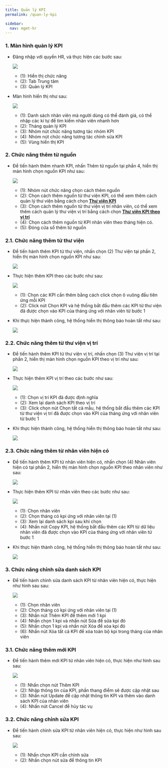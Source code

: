 ```yaml
---
title: Quản lý KPI
permalink: /quan-ly-kpi

sidebar:
  nav: mgmt-hr
---
```


### **1. Màn hình quản lý KPI**
* Đăng nhập với quyền HR, và thực hiện các bước sau:

     ![](assets/kpimanager/kpimanagermenu.jpg)

     * (1): Hiển thị chức năng
     * (2): Tab Trung tâm
     * (3): Quản lý KPI

* Màn hình hiển thị như sau:

     ![](assets/kpimanager/kpimanageroverview.jpg)

     * (1): Danh sách nhân viên mà người dùng có thể đánh giá, có thể nhập các kí tự để tìm kiếm nhân viên nhanh hơn
     * (2): Tháng quản lý KPI
     * (3): Nhóm nút chức năng tương tác nhóm KPI
     * (4): Nhóm nút chức năng tương tác chỉnh sửa KPI
     * (5): Vùng hiển thị KPI

### **2. Chức năng thêm từ nguồn**
* Để tiến hành thêm nhanh KPI, nhấn Thêm từ nguồn tại phần 4, hiển thị màn hình chọn nguồn KPI như sau:

     ![](assets/kpimanager/kpimanagerimport.jpg)

     * (1): Nhóm nút chức năng chọn cách thêm nguồn
     * (2): Chọn cách thêm nguồn từ thư viện KPI, có thể xem thêm cách quản lý thư viện bằng cách chọn **[Thư viện KPI](./quan-ly-chung-thuc)**
     * (3): Chọn cách thêm nguồn từ thư viện vị trí nhân viên, có thể xem thêm cách quản lý thư viện vị trí bằng cách chọn **[Thư viện KPI theo vị trí](./thu-vien-kpi-theo-vi-tri)**
     * (4): Chọn cách thêm nguồn từ KPI nhân viên theo tháng hiện có.
     * (5): Đóng cửa sổ thêm từ nguồn
### **2.1. Chức năng thêm từ thư viện**
* Để tiến hành thêm KPI từ thư viện, nhấn chọn (2) Thư viện tại phần 2, hiển thị màn hình chọn nguồn KPI như sau:

     ![](assets/kpimanager/kpimanagerimportlibs.jpg)

* Thực hiện thêm KPI theo các bước như sau:

     ![](assets/kpimanager/kpimanagerimportlibsselect.jpg)

     * (1): Chọn các KPI cần thêm bằng cách click chọn ô vuông đầu tiên ứng mỗi KPI
     * (2): Click nút Chọn KPI và hệ thống bắt đầu thêm các KPI từ thư viện đã được chọn vào KPI của tháng ứng với nhân viên từ bước 1
     
* Khi thực hiện thành công, hệ thống hiển thị thông báo hoàn tất như sau:

     ![](assets/kpimanager/kpimanagerimportlibsok.jpg)

### **2.2. Chức năng thêm từ thư viện vị trí**
* Để tiến hành thêm KPI từ thư viện vị trí, nhấn chọn (3) Thư viện vị trí tại phần 2, hiển thị màn hình chọn nguồn KPI theo vị trí như sau:

     ![](assets/kpimanager/kpimanagerimportlibsposition.jpg)

* Thực hiện thêm KPI vị trí theo các bước như sau:

     ![](assets/kpimanager/kpimanagerimportlibspositionselect.jpg)

     * (1): Chọn vị trí KPI đã được định nghĩa
     * (2): Xem lại danh sách KPI theo vị trí
     * (3): Click chọn nút Chọn tất cả mẫu, hệ thống bắt đầu thêm các KPI từ thư viện vị trí đã được chọn vào KPI của tháng ứng với nhân viên từ bước 1
     
* Khi thực hiện thành công, hệ thống hiển thị thông báo hoàn tất như sau:

     ![](assets/kpimanager/kpimanagerimportlibspositionok.jpg)

### **2.3. Chức năng thêm từ nhân viên hiện có**
* Để tiến hành thêm KPI từ nhân viên hiện có, nhấn chọn (4) Nhân viên hiện có tại phần 2, hiển thị màn hình chọn nguồn KPI theo nhân viên như sau:

     ![](assets/kpimanager/kpimanagerimportemp.jpg)

* Thực hiện thêm KPI từ nhân viên theo các bước như sau:

     ![](assets/kpimanager/kpimanagerimportempselect.jpg)

     * (1): Chọn nhân viên
     * (2): Chọn tháng có kpi ứng với nhân viên tại (1)
     * (3): Xem lại danh sách kpi sau khi chọn
     * (4): Nhấn nút Copy KPI, hệ thống bắt đầu thêm các KPI từ dữ liệu nhân viên đã được chọn vào KPI của tháng ứng với nhân viên từ bước 1
     
* Khi thực hiện thành công, hệ thống hiển thị thông báo hoàn tất như sau:

     ![](assets/kpimanager/kpimanagerimportempok.jpg)

### **3. Chức năng chỉnh sửa danh sách KPI**
* Để tiến hành chỉnh sửa danh sách KPI từ nhân viên hiện có, thực hiện như hình sau sau:

     ![](assets/kpimanager/kpimanageremp.jpg)

     * (1): Chọn nhân viên
     * (2): Chọn tháng có kpi ứng với nhân viên tại (1)
     * (3): Nhấn nút Thêm KPI để thêm mới 1 kpi
     * (4): Nhấn chọn 1 kpi và nhấn nút Sửa để sửa kpi đó
     * (5): Nhấn chọn 1 kpi và nhấn nút Xóa để xóa kpi đó
     * (6): Nhấn nút Xóa tất cả KPI để xóa toàn bộ kpi trong tháng của nhân viên

### **3.1. Chức năng thêm mới KPI**    
 * Để tiến hành thêm mới KPI từ nhân viên hiện có, thực hiện như hình sau sau:

     ![](assets/kpimanager/kpimanagerempadd.jpg)

     * (1): Nhấn chọn nút Thêm KPI
     * (2): Nhập thông tin của KPI, phần thang điểm sẽ được cập nhật sau
     * (3): Nhấn nút Update để cập nhật thông tin KPI và thêm vào danh sách KPI của nhân viên
     * (4): Nhấn nút Cancel để hủy tác vụ

### **3.2. Chức năng chỉnh sửa KPI**    
 * Để tiến hành chỉnh sửa KPI từ nhân viên hiện có, thực hiện như hình sau sau:

     ![](assets/kpimanager/kpimanagerempedit.jpg)

     * (1): Nhấn chọn KPI cần chỉnh sửa
     * (2): Nhấn chọn nút sửa để thông tin KPI

